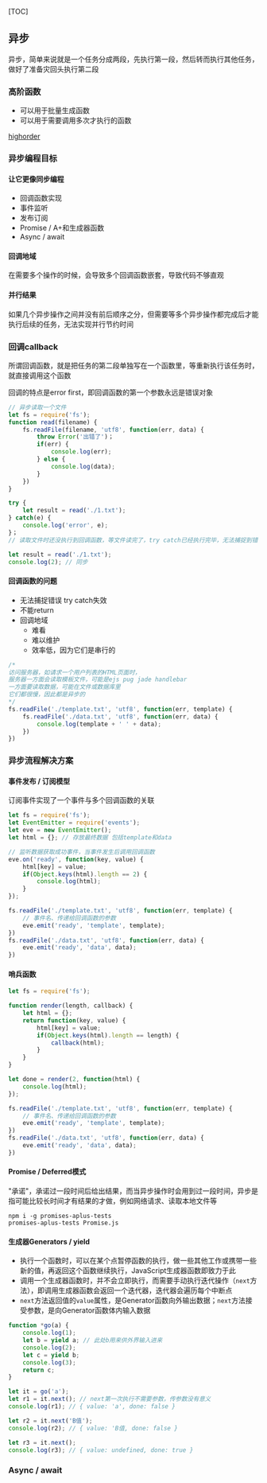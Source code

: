 [TOC]

## 异步

异步，简单来说就是一个任务分成两段，先执行第一段，然后转而执行其他任务，做好了准备灾回头执行第二段

### 高阶函数

- 可以用于批量生成函数
- 可以用于需要调用多次才执行的函数

[highorder](./highorder.js)

### 异步编程目标

#### 让它更像同步编程

- 回调函数实现
- 事件监听
- 发布订阅
- Promise / A+和生成器函数
- Async / await

#### 回调地域

在需要多个操作的时候，会导致多个回调函数嵌套，导致代码不够直观

#### 并行结果

如果几个异步操作之间并没有前后顺序之分，但需要等多个异步操作都完成后才能执行后续的任务，无法实现并行节约时间



### 回调callback

所谓回调函数，就是把任务的第二段单独写在一个函数里，等重新执行该任务时，就直接调用这个函数

回调的特点是error first，即回调函数的第一个参数永远是错误对象

```javascript
// 异步读取一个文件
let fs = require('fs');
function read(filename) {
    fs.readFile(filename, 'utf8', function(err, data) {
        throw Error('出错了')；
        if(err) {
            console.log(err);
        } else {
            console.log(data);
        }
    })
}

try {
    let result = read('./1.txt');
} catch(e) {
    console.log('error', e);
}；
// 读取文件时还没执行到回调函数，等文件读完了，try catch已经执行完毕，无法捕捉到错误

let result = read('./1.txt');
console.log(2); // 同步

```

#### 回调函数的问题

- 无法捕捉错误 try catch失效
- 不能return 
- 回调地域
  - 难看
  - 难以维护
  - 效率低，因为它们是串行的

```javascript
/*
访问服务器，如请求一个用户列表的HTML页面时，
服务器一方面会读取模板文件，可能是ejs pug jade handlebar
一方面要读取数据，可能在文件或数据库里
它们都很慢，因此都是异步的
*/
fs.readFile('./template.txt', 'utf8', function(err, template) {
    fs.readFile('./data.txt', 'utf8', function(err, data) {
        console.log(template + ' ' + data);
    })
})
```



### 异步流程解决方案

#### 事件发布 / 订阅模型

订阅事件实现了一个事件与多个回调函数的关联

```javascript
let fs = require('fs');
let EventEmitter = require('events');
let eve = new EventEmitter();
let html = {}; // 存放最终数据 包括template和data

// 监听数据获取成功事件，当事件发生后调用回调函数
eve.on('ready', function(key, value) {
    html[key] = value;
    if(Object.keys(html).length == 2) {
        console.log(html);
    }
});

fs.readFile('./template.txt', 'utf8', function(err, template) {
    // 事件名、传递给回调函数的参数
    eve.emit('ready', 'template', template);
})
fs.readFile('./data.txt', 'utf8', function(err, data) {
    eve.emit('ready', 'data', data);
})
```



#### 哨兵函数

```javascript
let fs = require('fs');

function render(length, callback) {
    let html = {};
    return function(key, value) {
        html[key] = value;
        if(Object.keys(html).length == length) {
            callback(html);
        }
    }
}

let done = render(2, function(html) {
    console.log(html);
});

fs.readFile('./template.txt', 'utf8', function(err, template) {
    // 事件名、传递给回调函数的参数
    eve.emit('ready', 'template', template);
})
fs.readFile('./data.txt', 'utf8', function(err, data) {
    eve.emit('ready', 'data', data);
})
```



#### Promise / Deferred模式

"承诺"，承诺过一段时间后给出结果，而当异步操作时会用到过一段时间，异步是指可能比较长时间才有结果的才做，例如网络请求、读取本地文件等

```
npm i -g promises-aplus-tests
promises-aplus-tests Promise.js
```



#### 生成器Generators / yield

- 执行一个函数时，可以在某个点暂停函数的执行，做一些其他工作或携带一些新的值，再返回这个函数继续执行，JavaScript生成器函数即致力于此
- 调用一个生成器函数时，并不会立即执行，而需要手动执行迭代操作（```next```方法），即调用生成器函数会返回一个迭代器，迭代器会遍历每个中断点
- ```next```方法返回值的```value```属性，是Generator函数向外输出数据；```next```方法接受参数，是向Generator函数体内输入数据

```javascript
function *go(a) {
    console.log(1);
    let b = yield a; // 此处b用来供外界输入进来
    console.log(2);
    let c = yield b;
    console.log(3);
    return c;
}

let it = go('a');
let r1 = it.next(); // next第一次执行不需要参数，传参数没有意义
console.log(r1); // { value: 'a', done: false }

let r2 = it.next('B值');
console.log(r2); // { value: 'B值, done: false }

let r3 = it.next();
console.log(r3); // { value: undefined, done: true }
```



### Async / await